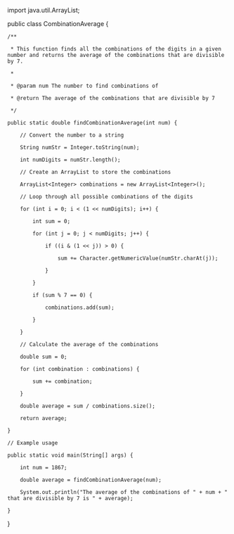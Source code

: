 
import java.util.ArrayList;

public class CombinationAverage {

    /**

     * This function finds all the combinations of the digits in a given number and returns the average of the combinations that are divisible by 7.

     *

     * @param num The number to find combinations of

     * @return The average of the combinations that are divisible by 7

     */

    public static double findCombinationAverage(int num) {

        // Convert the number to a string

        String numStr = Integer.toString(num);

        int numDigits = numStr.length();

        // Create an ArrayList to store the combinations

        ArrayList<Integer> combinations = new ArrayList<Integer>();

        // Loop through all possible combinations of the digits

        for (int i = 0; i < (1 << numDigits); i++) {

            int sum = 0;

            for (int j = 0; j < numDigits; j++) {

                if ((i & (1 << j)) > 0) {

                    sum += Character.getNumericValue(numStr.charAt(j));

                }

            }

            if (sum % 7 == 0) {

                combinations.add(sum);

            }

        }

        // Calculate the average of the combinations

        double sum = 0;

        for (int combination : combinations) {

            sum += combination;

        }

        double average = sum / combinations.size();

        return average;

    }

    // Example usage

    public static void main(String[] args) {

        int num = 1867;

        double average = findCombinationAverage(num);

        System.out.println("The average of the combinations of " + num + " that are divisible by 7 is " + average);

    }

}
